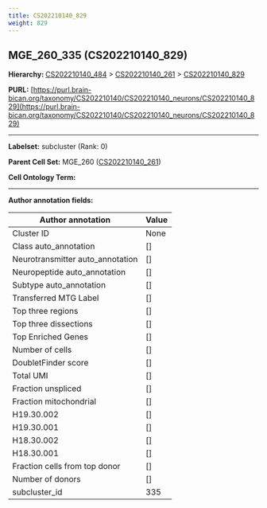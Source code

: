 ```yaml
---
title: CS202210140_829
weight: 829
---
```

## MGE_260_335 (CS202210140_829)
<b>Hierarchy: </b>
[CS202210140_484](../CS202210140_484) >
[CS202210140_261](../CS202210140_261) >
[CS202210140_829](../CS202210140_829)

**PURL:** [https://purl.brain-bican.org/taxonomy/CS202210140/CS202210140_neurons/CS202210140_829](https://purl.brain-bican.org/taxonomy/CS202210140/CS202210140_neurons/CS202210140_829)

---


**Labelset:** subcluster (Rank: 0)

**Parent Cell Set:** MGE_260 ([CS202210140_261](../CS202210140_261))



**Cell Ontology Term:** 

[MARKER GENES.]: #


---

[TRANSFERRED ANNOTATIONS.]: #


[AUTHOR ANNOTATION FIELDS.]: #


**Author annotation fields:**

| Author annotation | Value |
|-------------------|-------|
|Cluster ID|None|
|Class auto_annotation|[]|
|Neurotransmitter auto_annotation|[]|
|Neuropeptide auto_annotation|[]|
|Subtype auto_annotation|[]|
|Transferred MTG Label|[]|
|Top three regions|[]|
|Top three dissections|[]|
|Top Enriched Genes|[]|
|Number of cells|[]|
|DoubletFinder score|[]|
|Total UMI|[]|
|Fraction unspliced|[]|
|Fraction mitochondrial|[]|
|H19.30.002|[]|
|H19.30.001|[]|
|H18.30.002|[]|
|H18.30.001|[]|
|Fraction cells from top donor|[]|
|Number of donors|[]|
|subcluster_id|335|
